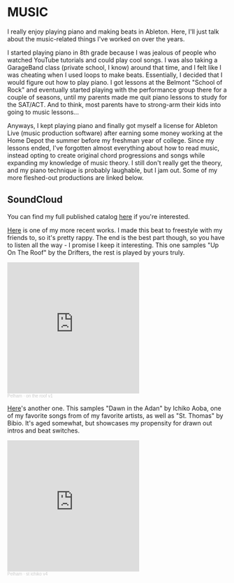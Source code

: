 # MUSIC
  
I really enjoy playing piano and making beats in Ableton. Here, I'll just talk about the music-related things I've worked on over the years.

I started playing piano in 8th grade because I was jealous of people who watched YouTube tutorials and could play cool songs. I was also taking a GarageBand class (private school, I know) around that time, and I felt like I was cheating when I used loops to make beats. Essentially, I decided that I would figure out how to play piano. I got lessons at the Belmont "School of Rock" and eventually started playing with the performance group there for a couple of seasons, until my parents made me quit piano lessons to study for the SAT/ACT. And to think, most parents have to strong-arm their kids into going to music lessons...

Anyways, I kept playing piano and finally got myself a license for Ableton Live (music production software) after earning some money working at the Home Depot the summer before my freshman year of college. Since my lessons ended, I've forgotten almost everything about how to read music, instead opting to create original chord progressions and songs while expanding my knowledge of music theory. I still don't really get the theory, and my piano technique is probably laughable, but I jam out. Some of my more fleshed-out productions are linked below.
  
## SoundCloud
  
You can find my full published catalog [here](https://soundcloud.com/pelhamb) if you're interested.

[Here](https://on.soundcloud.com/Kyiva) is one of my more recent works. I made this beat to freestyle with my friends to, so it's pretty rappy. The end is the best part though, so you have to listen all the way - I promise I keep it interesting. This one samples "Up On The Roof" by the Drifters, the rest is played by yours truly.

<iframe width="60%" height="300" scrolling="no" frameborder="no" allow="autoplay" src="https://w.soundcloud.com/player/?url=https%3A//api.soundcloud.com/tracks/1656904323&color=%23ff5500&auto_play=false&hide_related=false&show_comments=true&show_user=true&show_reposts=false&show_teaser=true&visual=true"></iframe><div style="font-size: 10px; color: #cccccc;line-break: anywhere;word-break: normal;overflow: hidden;white-space: nowrap;text-overflow: ellipsis; font-family: Interstate,Lucida Grande,Lucida Sans Unicode,Lucida Sans,Garuda,Verdana,Tahoma,sans-serif;font-weight: 100;"><a href="https://soundcloud.com/pelhamb" title="Pelham" target="_blank" style="color: #cccccc; text-decoration: none;">Pelham</a> · <a href="https://soundcloud.com/pelhamb/on-the-roof-v1" title="on the roof v1" target="_blank" style="color: #cccccc; text-decoration: none;">on the roof v1</a></div>

[Here](https://on.soundcloud.com/e7UPp)'s another one. This samples "Dawn in the Adan" by Ichiko Aoba, one of my favorite songs from of my favorite artists, as well as "St. Thomas" by Bibio. It's aged somewhat, but showcases my propensity for drawn out intros and beat switches.

<iframe width="60%" height="300" scrolling="no" frameborder="no" allow="autoplay" src="https://w.soundcloud.com/player/?url=https%3A//api.soundcloud.com/tracks/1450834441&color=%23ff5500&auto_play=false&hide_related=false&show_comments=true&show_user=true&show_reposts=false&show_teaser=true&visual=true"></iframe><div style="font-size: 10px; color: #cccccc;line-break: anywhere;word-break: normal;overflow: hidden;white-space: nowrap;text-overflow: ellipsis; font-family: Interstate,Lucida Grande,Lucida Sans Unicode,Lucida Sans,Garuda,Verdana,Tahoma,sans-serif;font-weight: 100;"><a href="https://soundcloud.com/pelhamb" title="Pelham" target="_blank" style="color: #cccccc; text-decoration: none;">Pelham</a> · <a href="https://soundcloud.com/pelhamb/st-ichiko-v3" title="st ichiko v4" target="_blank" style="color: #cccccc; text-decoration: none;">st ichiko v4</a></div>

